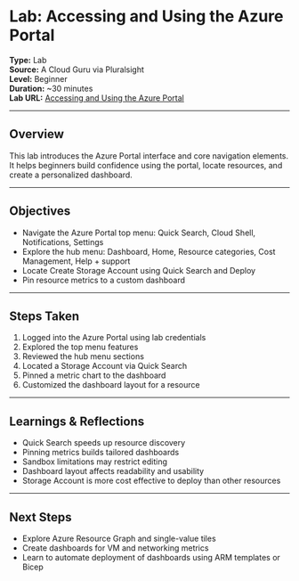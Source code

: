 # Lab: Accessing and Using the Azure Portal

**Type:** Lab  
**Source:** A Cloud Guru via Pluralsight  
**Level:** Beginner  
**Duration:** ~30 minutes  
**Lab URL:** [Accessing and Using the Azure Portal](https://www.pluralsight.com/labs/azure/accessing-and-using-the-azure-portal)

---

## Overview

This lab introduces the Azure Portal interface and core navigation elements. It helps beginners build confidence using the portal, locate resources, and create a personalized dashboard.

---

## Objectives

- Navigate the Azure Portal top menu: Quick Search, Cloud Shell, Notifications, Settings  
- Explore the hub menu: Dashboard, Home, Resource categories, Cost Management, Help + support  
- Locate Create Storage Account using Quick Search and Deploy 
- Pin resource metrics to a custom dashboard   

---

## Steps Taken

1. Logged into the Azure Portal using lab credentials  
2. Explored the top menu features  
3. Reviewed the hub menu sections  
4. Located a Storage Account via Quick Search  
5. Pinned a metric chart to the dashboard  
6. Customized the dashboard layout for a resource 

---

## Learnings & Reflections

- Quick Search speeds up resource discovery  
- Pinning metrics builds tailored dashboards  
- Sandbox limitations may restrict editing   
- Dashboard layout affects readability and usability 
- Storage Account is more cost effective to deploy than other resources 

---

## Next Steps

- Explore Azure Resource Graph and single-value tiles  
- Create dashboards for VM and networking metrics  
- Learn to automate deployment of dashboards using ARM templates or Bicep 
